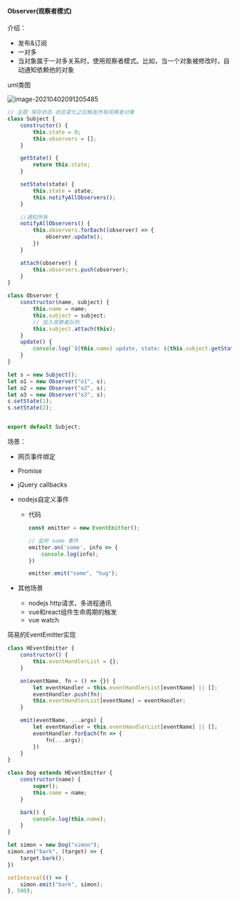 #### Observer(观察者模式)

介绍：

- 发布&订阅
- 一对多
- 当对象属于一对多关系时，使用观察者模式。比如，当一个对象被修改时，自动通知依赖他的对象

uml类图

![image-20210402091205485](F:\github\js_note\DesignMode\DesignMode\Observer\image-20210402091205485.png)

```js
// 主题 保存状态 状态变化之后触发所有观察者对象
class Subject {
    constructor() {
        this.state = 0;
        this.observers = [];
    }

    getState() {
        return this.state;
    }

    setState(state) {
        this.state = state;
        this.notifyAllObservers();
    } 

    //通知所有
    notifyAllObservers() {
        this.observers.forEach((observer) => {
            observer.update();
        })
    }

    attach(observer) {
        this.observers.push(observer);
    }
}

class Observer {
    constructor(name, subject) {
        this.name = name;
        this.subject = subject;
        // 加入观察者队列
        this.subject.attach(this);
    }
    update() {
        console.log(`${this.name} update, state: ${this.subject.getState()}`);
    }
}

let s = new Subject();
let o1 = new Observer("o1", s);
let o2 = new Observer("o2", s);
let o3 = new Observer("o3", s);
s.setState(1);
s.setState(2);


export default Subject;
```

场景：

- 网页事件绑定

- Promise

- jQuery callbacks

- nodejs自定义事件

  - 代码

    ```js
    const emitter = new EventEmitter();
    
    // 监听 some 事件
    emitter.on('some', info => {
        console.log(info);
    })
    
    emitter.emit("some", "hug");
    ```

- 其他场景

  - nodejs http请求，多进程通讯
  - vue和react组件生命周期的触发
  - vue watch



简易的EventEmitter实现

```js
class HEventEmitter {
    constructor() {
        this.eventHandlerList = {};
    }

    on(eventName, fn = () => {}) {
        let eventHandler = this.eventHandlerList[eventName] || [];
        eventHandler.push(fn);
        this.eventHandlerList[eventName] = eventHandler;
    }

    emit(eventName, ...args) {
        let eventHandler = this.eventHandlerList[eventName] || [];
        eventHandler.forEach(fn => {
            fn(...args);
        })
    }
}

class Dog extends HEventEmitter {
    constructor(name) {
        super();
        this.name = name;
    }

    bark() {
        console.log(this.name);
    }
}

let simon = new Dog("simon");
simon.on("bark", (target) => {
    target.bark();
})

setInterval(() => {
    simon.emit("bark", simon);
}, 500);
```

